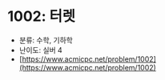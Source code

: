 # 1002: 터렛

- 분류: 수학, 기하학
- 난이도: 실버 4
- [https://www.acmicpc.net/problem/1002](https://www.acmicpc.net/problem/1002)